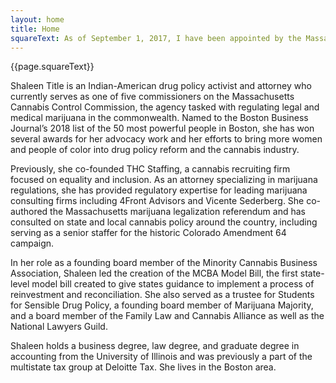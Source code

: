 ```yaml
---
layout: home
title: Home
squareText: As of September 1, 2017, I have been appointed by the Massachusetts governor, treasurer, and attorney general to serve on the Cannabis Control Commission to honor the will of the voters and implement the marijuana law here in the commonwealth. I am no longer associated with any cannabis businesses or organizations, and I will primarily be using this website for news and opinion updates from my own personal perspective.
---
```

<div class="home__intro">
<div class="home__avatar"></div>
<p>{{page.squareText}}</p>
</div>
Shaleen Title is an Indian-American drug policy activist and attorney who currently serves as one of five commissioners on the Massachusetts Cannabis Control Commission, the agency tasked with regulating legal and medical marijuana in the commonwealth. Named to the Boston Business Journal’s 2018 list of the 50 most powerful people in Boston, she has won several awards for her advocacy work and her efforts to bring more women and people of color into drug policy reform and the cannabis industry.

Previously, she co-founded THC Staffing, a cannabis recruiting firm focused on equality and inclusion. As an attorney specializing in marijuana regulations, she has provided regulatory expertise for leading marijuana consulting firms including 4Front Advisors and Vicente Sederberg. She co-authored the Massachusetts marijuana legalization referendum and has consulted on state and local cannabis policy around the country, including serving as a senior staffer for the historic Colorado Amendment 64 campaign. 

In her role as a founding board member of the Minority Cannabis Business Association, Shaleen led the creation of the MCBA Model Bill, the first state-level model bill created to give states guidance to implement a process of reinvestment and reconciliation. She also served as a trustee for Students for Sensible Drug Policy, a founding board member of Marijuana Majority, and a board member of the Family Law and Cannabis Alliance as well as the National Lawyers Guild. 

Shaleen holds a business degree, law degree, and graduate degree in accounting from the University of Illinois and was previously a part of the multistate tax group at Deloitte Tax. She lives in the Boston area.